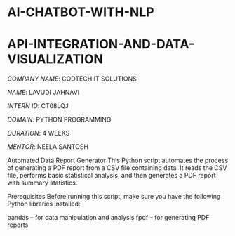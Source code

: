 # AI-CHATBOT-WITH-NLP

# API-INTEGRATION-AND-DATA-VISUALIZATION
*COMPANY NAME*: CODTECH IT SOLUTIONS

*NAME*: LAVUDI JAHNAVI


*INTERN ID*: CT08LQJ

*DOMAIN*: PYTHON PROGRAMMING

*DURATION*: 4 WEEKS

*MENTOR*: NEELA SANTOSH












Automated Data Report Generator
This Python script automates the process of generating a PDF report from a CSV file containing data. It reads the CSV file, performs basic statistical analysis, and then generates a PDF report with summary statistics.

Prerequisites
Before running this script, make sure you have the following Python libraries installed:

pandas – for data manipulation and analysis
fpdf – for generating PDF reports
